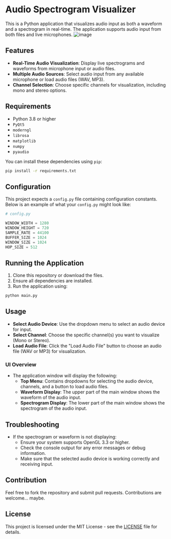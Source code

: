 # Audio Spectrogram Visualizer

This is a Python application that visualizes audio input as both a waveform and a spectrogram in real-time. The application supports audio input from both files and live microphones.
![image](https://github.com/user-attachments/assets/d3bb9472-8e5a-425e-936b-c29594245a68)

## Features

- **Real-Time Audio Visualization**: Display live spectrograms and waveforms from microphone input or audio files.
- **Multiple Audio Sources**: Select audio input from any available microphone or load audio files (WAV, MP3).
- **Channel Selection**: Choose specific channels for visualization, including mono and stereo options.

## Requirements

- Python 3.8 or higher
- `PyQt5`
- `moderngl`
- `librosa`
- `matplotlib`
- `numpy`
- `pyaudio`

You can install these dependencies using `pip`:

```bash
pip install -r requirements.txt
```

## Configuration

This project expects a `config.py` file containing configuration constants. Below is an example of what your `config.py` might look like:

```python
# config.py

WINDOW_WIDTH = 1280
WINDOW_HEIGHT = 720
SAMPLE_RATE = 44100
BUFFER_SIZE = 1024
WINDOW_SIZE = 1024
HOP_SIZE = 512
```

## Running the Application

1. Clone this repository or download the files.
2. Ensure all dependencies are installed.
3. Run the application using:

```bash
python main.py
```

## Usage

- **Select Audio Device**: Use the dropdown menu to select an audio device for input.
- **Select Channel**: Choose the specific channel(s) you want to visualize (Mono or Stereo).
- **Load Audio File**: Click the "Load Audio File" button to choose an audio file (WAV or MP3) for visualization.

### UI Overview

- The application window will display the following:
  - **Top Menu**: Contains dropdowns for selecting the audio device, channels, and a button to load audio files.
  - **Waveform Display**: The upper part of the main window shows the waveform of the audio input.
  - **Spectrogram Display**: The lower part of the main window shows the spectrogram of the audio input.

## Troubleshooting

- If the spectrogram or waveform is not displaying:
  - Ensure your system supports OpenGL 3.3 or higher.
  - Check the console output for any error messages or debug information.
  - Make sure that the selected audio device is working correctly and receiving input.

## Contribution

Feel free to fork the repository and submit pull requests. Contributions are welcome... maybe.

## License

This project is licensed under the MIT License - see the [LICENSE](LICENSE) file for details.
```
